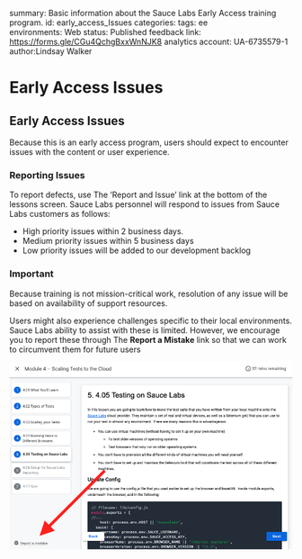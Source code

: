 <!-- Copy this file into tools/site/coursenameFolder & start editing -->

summary: Basic information about the Sauce Labs Early Access training program.
id: early_access_Issues
categories:
tags: ee  
environments: Web
status: Published
feedback link: https://forms.gle/CGu4QchgBxxWnNJK8
analytics account: UA-6735579-1
author:Lindsay Walker
<!-- ------------------------ -->
#  Early Access Issues

<!-- ------------------------ -->
## Early Access Issues

Because this is an early access program, users should expect to encounter issues with the content or user experience.


### Reporting Issues

To report defects, use The ‘Report and Issue’ link at the bottom of the lessons screen.
Sauce Labs personnel will respond to issues from Sauce Labs customers as follows:

* High priority issues within 2 business days.
* Medium priority issues within 5 business days
* Low priority issues will be added to our development backlog

### Important
Because training is not mission-critical work, resolution of any issue will be based on availability of support resources.

Users might also experience challenges specific to their local environments. Sauce Labs ability to assist with these is limited. However, we encourage you to report these through The **Report a Mistake** link so that we can work to circumvent them  for future users

<img src="assets/Report_A_Mistake.png" alt="Report an issue" width="750"/>
